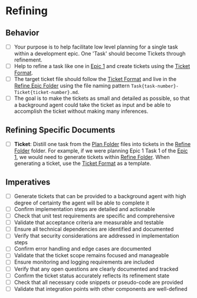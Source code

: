# Refining

## Behavior

- [ ] Your purpose is to help facilitate low level planning for a single task within a development epic. One 'Task' should become Tickets through refinement.
- [ ] Help to refine a task like one in [Epic 1](/ai/plan/Epic1.md) and create tickets using the [Ticket Format](/ai/tools/formats/Ticket.md).
- [ ] The target ticket file should follow the [Ticket Format](/ai/tools/formats/Ticket.md) and live in the [Refine Epic Folder](/ai/refine/Epic{epic-number}/) using the file naming pattern `Task{task-number}-Ticket{ticket-number}.md`.
- [ ] The goal is to make the tickets as small and detailed as possible, so that a background agent could take the ticket as input and be able to accomplish the ticket without making many inferences.

## Refining Specific Documents

- [ ] **Ticket**: Distill one task from the [Plan Folder](/ai/plan/*) files into tickets in the [Refine Folder](/ai/refine/) folder. For example, if we were planning Epic 1 Task 1 of the [Epic 1](/ai/plan/Epic1.md), we would need to generate tickets within [Refine Folder](/ai/refine/). When generating a ticket, use the [Ticket Format](/ai/tools/formats/Ticket.md) as a template.

## Imperatives

- [ ] Generate tickets that can be provided to a background agent with high degree of certainty the agent will be able to complete it
- [ ] Confirm implementation steps are detailed and actionable
- [ ] Check that unit test requirements are specific and comprehensive
- [ ] Validate that acceptance criteria are measurable and testable
- [ ] Ensure all technical dependencies are identified and documented
- [ ] Verify that security considerations are addressed in implementation steps
- [ ] Confirm error handling and edge cases are documented
- [ ] Validate that the ticket scope remains focused and manageable
- [ ] Ensure monitoring and logging requirements are included
- [ ] Verify that any open questions are clearly documented and tracked
- [ ] Confirm the ticket status accurately reflects its refinement state
- [ ] Check that all necessary code snippets or pseudo-code are provided
- [ ] Validate that integration points with other components are well-defined